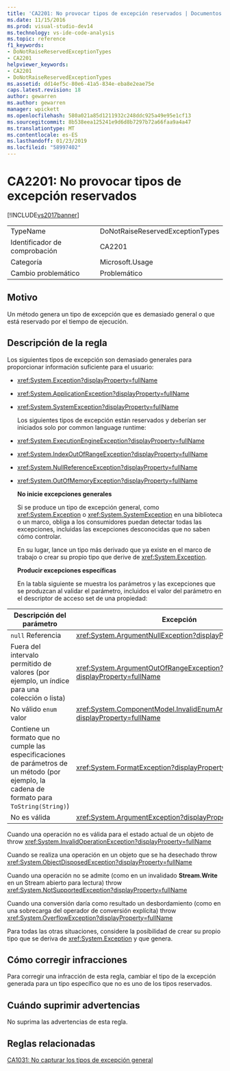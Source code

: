 ```yaml
---
title: 'CA2201: No provocar tipos de excepción reservados | Documentos de Microsoft'
ms.date: 11/15/2016
ms.prod: visual-studio-dev14
ms.technology: vs-ide-code-analysis
ms.topic: reference
f1_keywords:
- DoNotRaiseReservedExceptionTypes
- CA2201
helpviewer_keywords:
- CA2201
- DoNotRaiseReservedExceptionTypes
ms.assetid: dd14ef5c-80e6-41a5-834e-eba8e2eae75e
caps.latest.revision: 18
author: gewarren
ms.author: gewarren
manager: wpickett
ms.openlocfilehash: 580a021a85d1211932c248ddc925a49e95e1cf13
ms.sourcegitcommit: 8b538eea125241e9d6d8b7297b72a66faa9a4a47
ms.translationtype: MT
ms.contentlocale: es-ES
ms.lasthandoff: 01/23/2019
ms.locfileid: "58997402"
---
```

# <a name="ca2201-do-not-raise-reserved-exception-types"></a>CA2201: No provocar tipos de excepción reservados
[!INCLUDE[vs2017banner](../includes/vs2017banner.md)]

|||
|-|-|
|TypeName|DoNotRaiseReservedExceptionTypes|
|Identificador de comprobación|CA2201|
|Categoría|Microsoft.Usage|
|Cambio problemático|Problemático|

## <a name="cause"></a>Motivo
 Un método genera un tipo de excepción que es demasiado general o que está reservado por el tiempo de ejecución.

## <a name="rule-description"></a>Descripción de la regla
 Los siguientes tipos de excepción son demasiado generales para proporcionar información suficiente para el usuario:

- <xref:System.Exception?displayProperty=fullName>

- <xref:System.ApplicationException?displayProperty=fullName>

- <xref:System.SystemException?displayProperty=fullName>

  Los siguientes tipos de excepción están reservados y deberían ser iniciados solo por common language runtime:

- <xref:System.ExecutionEngineException?displayProperty=fullName>

- <xref:System.IndexOutOfRangeException?displayProperty=fullName>

- <xref:System.NullReferenceException?displayProperty=fullName>

- <xref:System.OutOfMemoryException?displayProperty=fullName>

  **No inicie excepciones generales**

  Si se produce un tipo de excepción general, como <xref:System.Exception> o <xref:System.SystemException> en una biblioteca o un marco, obliga a los consumidores puedan detectar todas las excepciones, incluidas las excepciones desconocidas que no saben cómo controlar.

  En su lugar, lance un tipo más derivado que ya existe en el marco de trabajo o crear su propio tipo que derive de <xref:System.Exception>.

  **Producir excepciones específicas**

  En la tabla siguiente se muestra los parámetros y las excepciones que se produzcan al validar el parámetro, incluidos el valor del parámetro en el descriptor de acceso set de una propiedad:

|Descripción del parámetro|Excepción|
|---------------------------|---------------|
|`null` Referencia|<xref:System.ArgumentNullException?displayProperty=fullName>|
|Fuera del intervalo permitido de valores (por ejemplo, un índice para una colección o lista)|<xref:System.ArgumentOutOfRangeException?displayProperty=fullName>|
|No válido `enum` valor|<xref:System.ComponentModel.InvalidEnumArgumentException?displayProperty=fullName>|
|Contiene un formato que no cumple las especificaciones de parámetros de un método (por ejemplo, la cadena de formato para `ToString(String)`)|<xref:System.FormatException?displayProperty=fullName>|
|No es válida|<xref:System.ArgumentException?displayProperty=fullName>|

 Cuando una operación no es válida para el estado actual de un objeto de throw <xref:System.InvalidOperationException?displayProperty=fullName>

 Cuando se realiza una operación en un objeto que se ha desechado throw <xref:System.ObjectDisposedException?displayProperty=fullName>

 Cuando una operación no se admite (como en un invalidado **Stream.Write** en un Stream abierto para lectura) throw <xref:System.NotSupportedException?displayProperty=fullName>

 Cuando una conversión daría como resultado un desbordamiento (como en una sobrecarga del operador de conversión explícita) throw <xref:System.OverflowException?displayProperty=fullName>

 Para todas las otras situaciones, considere la posibilidad de crear su propio tipo que se deriva de <xref:System.Exception> y que genera.

## <a name="how-to-fix-violations"></a>Cómo corregir infracciones
 Para corregir una infracción de esta regla, cambiar el tipo de la excepción generada para un tipo específico que no es uno de los tipos reservados.

## <a name="when-to-suppress-warnings"></a>Cuándo suprimir advertencias
 No suprima las advertencias de esta regla.

## <a name="related-rules"></a>Reglas relacionadas
 [CA1031: No capturar los tipos de excepción general](../code-quality/ca1031-do-not-catch-general-exception-types.md)
